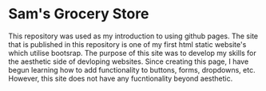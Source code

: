 # Sam's Grocery Store 

This repository was used as my introduction to using github pages. The site that is published in this repository is one of my first html static website's which utilise bootsrap. The purpose of this site was to develop my skills for the aesthetic side of devloping websites. Since creating this page, I have begun learning how to add functionality to buttons, forms, dropdowns, etc. However, this site does not have any fucntionality beyond aesthetic. 
